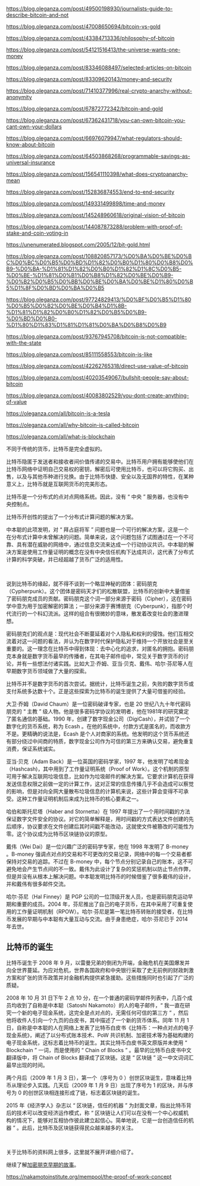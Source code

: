 https://blog.oleganza.com/post/49500198930/journalists-guide-to-describe-bitcoin-and-not

https://blog.oleganza.com/post/47008650694/bitcoin-vs-gold

https://blog.oleganza.com/post/43384713336/philosophy-of-bitcoin

https://blog.oleganza.com/post/54121516413/the-universe-wants-one-money

https://blog.oleganza.com/post/83346088497/selected-articles-on-bitcoin

https://blog.oleganza.com/post/83309620143/money-and-security

https://blog.oleganza.com/post/71410377996/real-crypto-anarchy-without-anonymity

https://blog.oleganza.com/post/67872772342/bitcoin-and-gold

https://blog.oleganza.com/post/67362431718/you-can-own-bitcoin-you-cant-own-your-dollars

https://blog.oleganza.com/post/66976079947/what-regulators-should-know-about-bitcoin

https://blog.oleganza.com/post/64503868268/programmable-savings-as-universal-insurance

https://blog.oleganza.com/post/156541110398/what-does-cryptoanarchy-mean

https://blog.oleganza.com/post/152836874553/end-to-end-security

https://blog.oleganza.com/post/149331499898/time-and-money

https://blog.oleganza.com/post/145248960618/original-vision-of-bitcoin

https://blog.oleganza.com/post/144087873288/problem-with-proof-of-stake-and-coin-voting-in

https://unenumerated.blogspot.com/2005/12/bit-gold.html

https://blog.oleganza.com/post/108820857173/%D0%BA%D0%BE%D0%BC%D0%BC%D0%B5%D0%BD%D1%82%D0%B0%D1%80%D0%B8%D0%B9-%D0%BA-%D1%81%D1%82%D0%B0%D1%82%D1%8C%D0%B5-%D0%BE-%D1%81%D0%B1%D0%B8%D1%82%D0%BE%D0%B9-%D0%B2%D0%B5%D0%BB%D0%BE%D0%BA%D0%BE%D1%80%D0%B5%D1%8F%D0%BD%D0%BA%D0%B5

https://blog.oleganza.com/post/97724829413/%D0%BF%D0%B5%D1%80%D0%B5%D0%B2%D0%BE%D0%B4%D1%8B-%D1%81%D1%82%D0%B0%D1%82%D0%B5%D0%B9-%D0%BD%D0%B0-%D1%80%D1%83%D1%81%D1%81%D0%BA%D0%B8%D0%B9

https://blog.oleganza.com/post/93767945708/bitcoin-is-not-compatible-with-the-state

https://blog.oleganza.com/post/85111558553/bitcoin-is-like

https://blog.oleganza.com/post/42262765318/direct-use-value-of-bitcoin

https://blog.oleganza.com/post/40203549067/bullshit-people-say-about-bitcoin

https://blog.oleganza.com/post/40083802529/you-dont-create-anything-of-value

https://oleganza.com/all/bitcoin-is-a-tesla

https://oleganza.com/all/why-bitcoin-is-called-bitcoin



https://oleganza.com/all/what-is-blockchain







不同于传统的货币，比特币是完全虚拟的。

比特币隐匿于发送者和接收者间价值传递的交易中。比特币用户拥有能够使他们在比特币网络中证明自己交易权的密钥，解密后可使用比特币，也可以将它购买、出售，以及与其他币种进行兑换。由于比特币快捷、安全以及无国界的特性，在某种意义上，比特币就是互联网货币的完美形态。

比特币是一个分布式的点对点网络系统。因此，没有 “ 中央 ” 服务器，也没有中央控制点。



比特币开创性的提出了一个分布式计算问题的解决方案。

中本聪的此项发明，对 “ 拜占庭将军 ” 问题也是一个可行的解决方案，这是一个在分布式计算中未曾解决的问题。简单来说，这个问题包括了试图通过在一个不可靠、具有潜在威胁的网络中，通过信息交流来达成一个行动协议共识。中本聪的解决方案是使用工作量证明的概念在没有中央信任机构下达成共识，这代表了分布式计算的科学突破，并已经超越了货币广泛的适用性。

<br>

说到比特币的缘起，就不得不谈到一个略显神秘的团体：密码朋克（Cypherpunk）。这个团体是密码天才们的松散联盟，比特币的创新中大量借鉴了密码朋克成员的贡献。密码朋克这个词一部分来源于密码（Cipher），这在密码学中意为用于加密解密的算法；一部分来源于赛博朋克（Cyberpunk），指那个时代流行的一个科幻流派。这样的组合有很微妙的意味，散发着改变社会的激进理想。

密码朋克们的观点是：现代社会不断蔓延着对个人隐私和权利的侵蚀。他们互相交流着对这一问题的看法，并认为在数字时代保护隐私对于维持一个开放社会是至关重要的。这一理念在比特币中得到体现：去中心化的追求，对匿名的拥抱。密码朋克本身就是数字货币最早的传播者，在其电子邮件组中，常见关于数字货币的讨论，并有一些想法付诸实践。比如大卫·乔姆、亚当·贝克、戴伟、哈尔·芬尼等人在早期数字货币领域做了大量的探索。

比特币并不是数字货币的首次尝试。据统计，比特币诞生之前，失败的数字货币或支付系统多达数十个。正是这些探索为比特币的诞生提供了大量可借鉴的经验。

大卫·乔姆（David Chaum）是一位密码破译专家，也是 20 世纪八九十年代密码朋克的 “ 主教 ” 级人物。他是很多密码学协议的发明者，他在1981年的研究奠定了匿名通信的基础。1990 年，创建了数字现金公司（DigiCash），并试验了一个数字化的货币系统，称为 Ecash 。在他的系统中，付款方式是匿名的，而收款方不是。更精确的说法是，Ecash 是个人对商家的系统。他发明的这个货币系统还有部分绕过中间商的特质，数字现金公司作为可信的第三方来确认交易，避免重复消费，保证系统诚实。

亚当·贝克（Adam Back）是一位英国的密码学家，1997 年，他发明了哈希现金（Hashcash)，其中用到了工作量证明系统（Proof of Work）。这个机制的原型可用于解决互联网垃圾信息，比如作为垃圾邮件的解决方案。它要求计算机在获得发送信息权限之前做一定的计算工作，这对正常的信息传播几乎不会造成可以察觉的影响，但是对向全网大量散布垃圾信息的计算机来说，这些计算会变得不可承受。这种工作量证明机制后来成为比特币的核心要素之一。

哈伯和斯托尼塔（Haber and Stornetta）在 1997 年提出了一个用时间戳的方法保证数字文件安全的协议。对它的简单解释是，用时间戳的方式表达文件创建的先后顺序，协议要求在文件创建后其时间戳不能改动，这就使文件被篡改的可能性为零。这个协议成为比特币区块链协议的原型。

戴伟（Wei Dai）是一位兴趣广泛的密码学专家，他在 1998 年发明了 B-money 。B-money 强调点对点的交易和不可更改的交易记录，网络中的每一个交易者都保持对交易的追踪。不过在 B-money 中，每个节点分别记录自己的账本，这不可避免地会产生节点间的不一致。戴伟为此设计了复杂的奖惩机制以防止节点作弊，但是并没有从根本上解决问题。中本聪发明比特币的时候借鉴了很多戴伟的设计，并和戴伟有很多邮件交流。

哈尔·芬尼（Hal Finney）是 PGP 公司的一位顶级开发人员，也是密码朋克运动早期和重要的成员。2004 年，芬尼推出了自己的电子货币，在其中采用了可重复使用的工作量证明机制（RPOW）。哈尔·芬尼是第一笔比特币转账的接受者，在比特币发展的早期与中本聪有大量互动与交流。由于身患绝症，哈尔·芬尼已于 2014 年去世。



## 比特币的诞生

比特币诞生于 2008 年 9 月，以雷曼兄弟的倒闭为开端，金融危机在美国爆发并向全世界蔓延。为应对危机，世界各国政府和中央银行采取了史无前例的财政刺激方案和扩张的货币政策并对金融机构提供紧急援助。这些措施同时也引起了广泛的质疑。

2008 年 10 月 31 日下午 2 点 10 分，在一个普通的密码学邮件列表中，几百个成员均收到了自称是中本聪（Satoshi Nakamoto）的人的电子邮件，“ 我一直在研究一个新的电子现金系统，这完全是点对点的，无需任何可信的第三方 ” ，然后他将收件人引向一个九页的白皮书，其中描述了一个新的货币体系。同年 11 月 1 日，自称是中本聪的人在网络上发表了比特币白皮书《比特币：一种点对点的电子现金系统》，阐述了以分布式账本技术、PoW 共识机制、加密技术等为基础构建的电子现金系统，这标志着比特币的诞生。其实比特币白皮书英文原版并未使用 “ Blockchain ” 一词，而是使用的 “ Chain of Blocks ” 。最早的比特币白皮书中文翻译版中，将 Chain of Blocks 翻译成了区块链。这是 “ 区块链 ” 这一中文词词汇最早出现的时间。

两个月后（2009 年 1 月 3 日），第一个（序号为 0 ）创世区块诞生，意味着比特币从理论步入实践。几天后（2009 年 1 月 9 日）出现了序号为 1 的区块，并与序号为 0 的创世区块相连接形成了链，标志着区块链的诞生。

2015 年《经济学人》杂志以 “ 区块链，信任的机器 ” 为封面文章，指出比特币背后的技术可以改变经济运作模式，称 “ 区块链让人们可以在没有一个中心权威机构的情况下，能够对互相协作彼此建立起信心。简单地说，它是一台创造信任的机器 ” 。此后，比特币及区块链获得民众越来越多的关注。

<br>

关于比特币的资料网上很多，这里就不展开详细介绍了。

继续了解[加密朋克早期的故事](加密朋克的那些事.md)。















https://nakamotoinstitute.org/mempool/the-proof-of-work-concept
